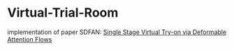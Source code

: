 # Virtual-Trial-Room
implementation of paper SDFAN: [Single Stage Virtual Try-on via Deformable Attention Flows](https://arxiv.org/pdf/2207.09161.pdf)

